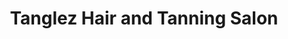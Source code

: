 ---
title: "Tanglez Hair and Tanning Salon"
url: /herrick/tanglez-hair-and-tanning-salon/
shop: Friseur
---